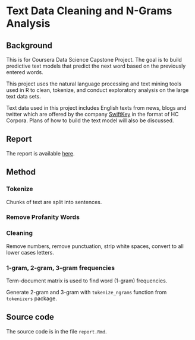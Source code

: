 # Text Data Cleaning and N-Grams Analysis

## Background
This is for Coursera Data Science Capstone Project. The goal is to build predictive text models that predict the next word based on the previously entered words. 

This project uses the natural language processing and text mining tools used in R to clean, tokenize, and conduct exploratory analysis on the large text data sets. 

Text data used in this project includes English texts from news, blogs and twitter which are offered by the company [SwiftKey](https://swiftkey.com/en) in the format of HC Corpora. Plans of how to build the text model will also be discussed.

## Report
The report is available [here](http://rpubs.com/xl3676/276955).

## Method

### Tokenize
Chunks of text are split into sentences.

### Remove Profanity Words

### Cleaning
Remove numbers, remove punctuation, strip white spaces, convert to all lower cases letters.

### 1-gram, 2-gram, 3-gram frequencies
Term-document matrix is used to find word (1-gram) frequencies.

Generate 2-gram and 3-gram with `tokenize_ngrams` function from `tokenizers` package.

## Source code
The source code is in the file `report.Rmd`.
